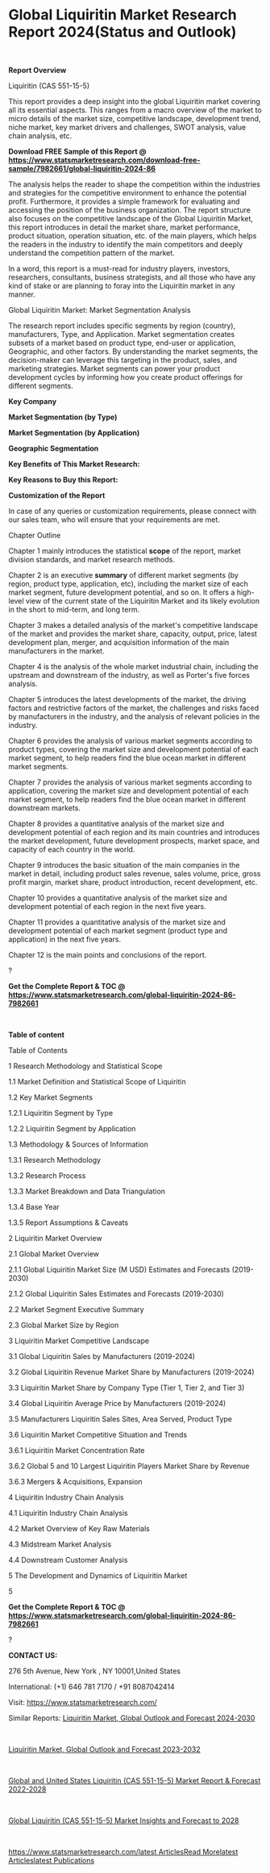 <h1>Global Liquiritin Market Research Report 2024(Status and Outlook)</h1><br/><p><strong>Report Overview</strong></p>
 
 
 
 <p>Liquiritin (CAS 551-15-5)</p>
 
 
 
 <p>This report provides a deep insight into the global Liquiritin market covering all its essential aspects. This ranges from a macro overview of the market to micro details of the market size, competitive landscape, development trend, niche market, key market drivers and challenges, SWOT analysis, value chain analysis, etc.</p>
 
 
 
 <p><strong>Download FREE Sample of this Report @ <a href="https://www.statsmarketresearch.com/download-free-sample/7982661/global-liquiritin-2024-86">https://www.statsmarketresearch.com/download-free-sample/7982661/global-liquiritin-2024-86</a></strong></p>
 
 
 
 <p>The analysis helps the reader to shape the competition within the industries and strategies for the competitive environment to enhance the potential profit. Furthermore, it provides a simple framework for evaluating and accessing the position of the business organization. The report structure also focuses on the competitive landscape of the Global Liquiritin Market, this report introduces in detail the market share, market performance, product situation, operation situation, etc. of the main players, which helps the readers in the industry to identify the main competitors and deeply understand the competition pattern of the market.</p>
 
 
 
 <p>In a word, this report is a must-read for industry players, investors, researchers, consultants, business strategists, and all those who have any kind of stake or are planning to foray into the Liquiritin market in any manner.</p>
 
 
 
 <p>Global Liquiritin Market: Market Segmentation Analysis</p>
 
 
 
 <p>The research report includes specific segments by region (country), manufacturers, Type, and Application. Market segmentation creates subsets of a market based on product type, end-user or application, Geographic, and other factors. By understanding the market segments, the decision-maker can leverage this targeting in the product, sales, and marketing strategies. Market segments can power your product development cycles by informing how you create product offerings for different segments.</p>
 
 
 
 <p><strong>Key Company</strong></p>
 
 
 
 <p><strong>Market Segmentation (by Type)</strong></p>
 
 
 
 <p><strong>Market Segmentation (<strong>by Application</strong>)</strong></p>
 
 
 
 <p><strong>Geographic Segmentation</strong></p>
 
 
 
 <p><strong>Key Benefits of This Market Research:</strong></p>
 
 
 
 <p><strong>Key <strong>Reasons to Buy</strong> this Report:</strong></p>
 
 
 
 <p><strong>Customization of the Report</strong></p>
 
 
 
 <p>In case of any queries or customization requirements, please connect with our sales team, who will ensure that your requirements are met.</p>
 
 
 
 <p>Chapter Outline</p>
 
 
 
 <p>Chapter 1 mainly introduces the statistical <strong>scope</strong> of the report, market division standards, and market research methods.</p>
 
 
 
 <p>Chapter 2 is an executive <strong>summary</strong> of different market segments (by region, product type, application, etc), including the market size of each market segment, future development potential, and so on. It offers a high-level view of the current state of the Liquiritin Market and its likely evolution in the short to mid-term, and long term.</p>
 
 
 
 <p>Chapter 3 makes a detailed analysis of the market&#39;s competitive landscape of the market and provides the market share, capacity, output, price, latest development plan, merger, and acquisition information of the main manufacturers in the market.</p>
 
 
 
 <p>Chapter 4 is the analysis of the whole market industrial chain, including the upstream and downstream of the industry, as well as Porter&#39;s five forces analysis.</p>
 
 
 
 <p>Chapter 5 introduces the latest developments of the market, the driving factors and restrictive factors of the market, the challenges and risks faced by manufacturers in the industry, and the analysis of relevant policies in the industry.</p>
 
 
 
 <p>Chapter 6 provides the analysis of various market segments according to product types, covering the market size and development potential of each market segment, to help readers find the blue ocean market in different market segments.</p>
 
 
 
 <p>Chapter 7 provides the analysis of various market segments according to application, covering the market size and development potential of each market segment, to help readers find the blue ocean market in different downstream markets.</p>
 
 
 
 <p>Chapter 8 provides a quantitative analysis of the market size and development potential of each region and its main countries and introduces the market development, future development prospects, market space, and capacity of each country in the world.</p>
 
 
 
 <p>Chapter 9 introduces the basic situation of the main companies in the market in detail, including product sales revenue, sales volume, price, gross profit margin, market share, product introduction, recent development, etc.</p>
 
 
 
 <p>Chapter 10 provides a quantitative analysis of the market size and development potential of each region in the next five years.</p>
 
 
 
 <p>Chapter 11 provides a quantitative analysis of the market size and development potential of each market segment (product type and application) in the next five years.</p>
 
 
 
 <p>Chapter 12 is the main points and conclusions of the report.</p>
 
 
 
 <p>? </p>
 
 
 
 <div><b>Get the Complete Report & TOC @ <a href="https://www.statsmarketresearch.com/global-liquiritin-2024-86-7982661">https://www.statsmarketresearch.com/global-liquiritin-2024-86-7982661</a></b></div>
 
 
 
 <p><br />
 
 <b>Table of content</b></p>
 
 
 
 <p>Table of Contents<br />
 
 1 Research Methodology and Statistical Scope<br />
 
 1.1 Market Definition and Statistical Scope of Liquiritin<br />
 
 1.2 Key Market Segments<br />
 
 1.2.1 Liquiritin Segment by Type<br />
 
 1.2.2 Liquiritin Segment by Application<br />
 
 1.3 Methodology & Sources of Information<br />
 
 1.3.1 Research Methodology<br />
 
 1.3.2 Research Process<br />
 
 1.3.3 Market Breakdown and Data Triangulation<br />
 
 1.3.4 Base Year<br />
 
 1.3.5 Report Assumptions & Caveats<br />
 
 2 Liquiritin Market Overview<br />
 
 2.1 Global Market Overview<br />
 
 2.1.1 Global Liquiritin Market Size (M USD) Estimates and Forecasts (2019-2030)<br />
 
 2.1.2 Global Liquiritin Sales Estimates and Forecasts (2019-2030)<br />
 
 2.2 Market Segment Executive Summary<br />
 
 2.3 Global Market Size by Region<br />
 
 3 Liquiritin Market Competitive Landscape<br />
 
 3.1 Global Liquiritin Sales by Manufacturers (2019-2024)<br />
 
 3.2 Global Liquiritin Revenue Market Share by Manufacturers (2019-2024)<br />
 
 3.3 Liquiritin Market Share by Company Type (Tier 1, Tier 2, and Tier 3)<br />
 
 3.4 Global Liquiritin Average Price by Manufacturers (2019-2024)<br />
 
 3.5 Manufacturers Liquiritin Sales Sites, Area Served, Product Type<br />
 
 3.6 Liquiritin Market Competitive Situation and Trends<br />
 
 3.6.1 Liquiritin Market Concentration Rate<br />
 
 3.6.2 Global 5 and 10 Largest Liquiritin Players Market Share by Revenue<br />
 
 3.6.3 Mergers & Acquisitions, Expansion<br />
 
 4 Liquiritin Industry Chain Analysis<br />
 
 4.1 Liquiritin Industry Chain Analysis<br />
 
 4.2 Market Overview of Key Raw Materials<br />
 
 4.3 Midstream Market Analysis<br />
 
 4.4 Downstream Customer Analysis<br />
 
 5 The Development and Dynamics of Liquiritin Market<br />
 
 5</p>
 
 
 
 <div><b>Get the Complete Report & TOC @ <a href="https://www.statsmarketresearch.com/global-liquiritin-2024-86-7982661">https://www.statsmarketresearch.com/global-liquiritin-2024-86-7982661</a></b></div>
 
 
 
 <p>? </p>
 
 
 
 <p><b>CONTACT US:</b><br />
 
 276 5th Avenue, New York , NY 10001,United States<br />
 
 International: (+1) 646 781 7170 / +91 8087042414<br />
 
 Visit: <a href="https://www.statsmarketresearch.com/">https://www.statsmarketresearch.com/</a><br />
 
 Similar Reports: <a href="https://www.statsmarketresearch.com/global-liquiritin-2024-86-7982661">Liquiritin Market, Global Outlook and Forecast 2024-2030</a><br />
 
 <br />
 
 <a href="https://www.statsmarketresearch.com/global-liquiritin-2024-86-7982661">Liquiritin Market, Global Outlook and Forecast 2023-2032</a><br />
 
 <br />
 
 <a href="https://www.statsmarketresearch.com/global-liquiritin-2024-86-7982661">Global and United States Liquiritin (CAS 551-15-5) Market Report & Forecast 2022-2028</a><br />
 
 <br />
 
 <a href="https://www.statsmarketresearch.com/global-liquiritin-2024-86-7982661">Global Liquiritin (CAS 551-15-5) Market Insights and Forecast to 2028</a><br />
 
 <br />
 
 <a href="https://gyeongbokgung.com">https://www.statsmarketresearch.com/</a><a href="https://hallyeomaritime.com">latest Articles</a><a href="https://jingwansa.com">Read More</a><a href="https://nguoiviet.jp/">latest Articles</a><a href="https://www.intelmarketresearch.com/">latest Publications</a></p>